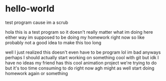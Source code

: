 # hello-world
test program cause im a scrub

hola this is a test program so it doesn't really matter what im doing here
either way im supposed to be doing my homework right now so like
probably not a good idea to make this too long

well I just realized this doesn't even have to be program lol im bad
anyways perhaps I should actually start working on something cool with git
but idk I have no ideas
my friend has this cool animation project we're trying to do but it's too time consuming to do right now
agh might as well start doing homework again or something
